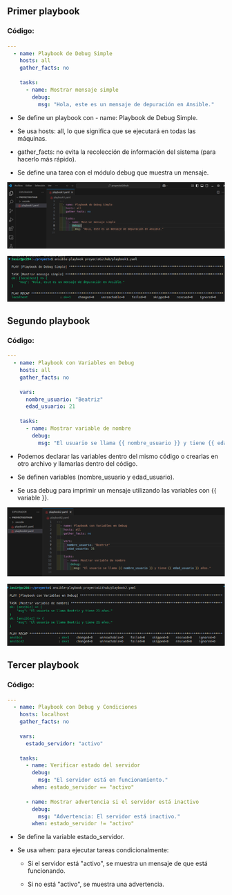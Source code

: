 ## Primer playbook
### Código:

```yml
---
  - name: Playbook de Debug Simple
    hosts: all
    gather_facts: no
  
    tasks:
      - name: Mostrar mensaje simple
        debug:
          msg: "Hola, este es un mensaje de depuración en Ansible."

```

- Se define un playbook con - name: Playbook de Debug Simple.

- Se usa hosts: all, lo que significa que se ejecutará en todas las máquinas.

- gather_facts: no evita la recolección de información del sistema (para hacerlo más rápido).

- Se define una tarea con el módulo debug que muestra un mensaje.

![codigo1](img/codigo1.png)

![comprobacion2](img/comprobacion1.png)

## Segundo playbook
### Código:

```yml
---
  - name: Playbook con Variables en Debug
    hosts: all
    gather_facts: no
  
    vars:
      nombre_usuario: "Beatriz"
      edad_usuario: 21
  
    tasks:
      - name: Mostrar variable de nombre
        debug:
          msg: "El usuario se llama {{ nombre_usuario }} y tiene {{ edad_usuario }} años."

```

- Podemos declarar las variables dentro del mismo código o crearlas en otro archivo y llamarlas dentro del código.

- Se definen variables (nombre_usuario y edad_usuario).
  
- Se usa debug para imprimir un mensaje utilizando las variables con {{ variable }}.

![codigo2](img/codigo2.png)

![comprobacion2](img/comprobacion2.png)

## Tercer playbook
### Código:

```yml
---
  - name: Playbook con Debug y Condiciones
    hosts: localhost
    gather_facts: no
  
    vars:
      estado_servidor: "activo"
  
    tasks:
      - name: Verificar estado del servidor
        debug:
          msg: "El servidor está en funcionamiento."
        when: estado_servidor == "activo"
  
      - name: Mostrar advertencia si el servidor está inactivo
        debug:
          msg: "Advertencia: El servidor está inactivo."
        when: estado_servidor != "activo"

```

- Se define la variable estado_servidor.
  
- Se usa when: para ejecutar tareas condicionalmente:
  
    * Si el servidor está "activo", se muestra un mensaje de que está funcionando.

    * Si no está "activo", se muestra una advertencia.


